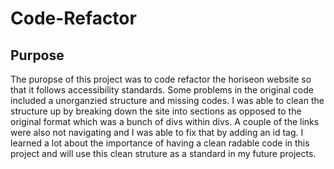 # Code-Refactor

## Purpose
The puropse of this project was to code refactor the horiseon website so that it follows accessibility standards. Some problems in the original code included a unorganzied structure and missing codes. I was able to clean the structure up by breaking down the site into sections as opposed to the original format which was a bunch of divs within divs. A couple of the links were also not navigating and I was able to fix that by adding an id tag. I learned a lot about the importance of having a clean radable code in this project and will use this clean struture as a standard in my future projects.